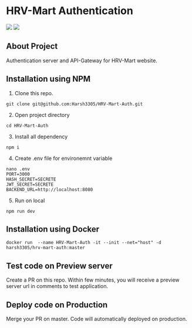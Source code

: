 # HRV-Mart Authentication
![](https://img.shields.io/github/deployments/Harsh3305/HRV-Mart-Auth/Production?label=Production&style=plastic)
![](https://img.shields.io/github/deployments/Harsh3305/HRV-Mart-Auth/Preview?label=Preview&style=plastic)

## About Project
Authentication server and API-Gateway for HRV-Mart website.

## Installation using NPM
1) Clone this repo.
```
git clone git@github.com:Harsh3305/HRV-Mart-Auth.git
```
2) Open project directory
```
cd HRV-Mart-Auth
```
3) Install all dependency
```
npm i
```
4) Create .env file for environemnt variable
```
nano .env
PORT=3000
HASH_SECRET=SECRETE
JWT_SECRET=SECRETE
BACKEND_URL=http://localhost:8080
```

5) Run on local
```
npm run dev
```
## Installation using Docker 
```
docker run  --name HRV-Mart-Auth -it --init --net="host" -d harsh3305/hrv-mart-auth:master
```
## Test code on Preview server
Create a PR on this repo. Within few minutes, you will receive a preview server url in comments to test application.
## Deploy code on Production
Merge your PR on master. Code will automatically deployed on production.
